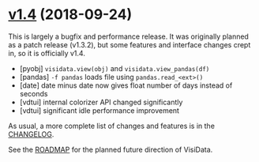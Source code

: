 # [v1.4](https://github.com/saulpw/visidata/releases/tag/v1.4) (2018-09-24)

This is largely a bugfix and performance release.  It was originally planned as a patch release (v1.3.2), but some features and interface changes crept in, so it is officially v1.4.

- [pyobj] `visidata.view(obj)` and `visidata.view_pandas(df)`
- [pandas] `-f pandas` loads file using `pandas.read_<ext>()`
- [date] date minus date now gives float number of days instead of seconds
- [vdtui] internal colorizer API changed significantly
- [vdtui] significant idle performance improvement

As usual, a more complete list of changes and features is in the [CHANGELOG](https://github.com/saulpw/visidata/blob/stable/CHANGELOG.md).

See the [ROADMAP](https://github.com/saulpw/visidata/blob/stable/dev/ROADMAP) for the planned future direction of VisiData.

